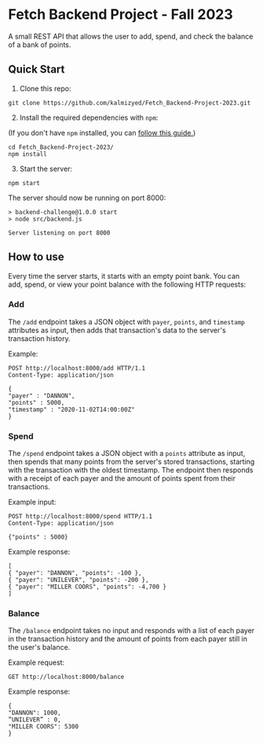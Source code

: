 # Fetch Backend Project - Fall 2023
A small REST API that allows the user to add, spend, and check the balance of a
bank of points.


## Quick Start

1. Clone this repo:

```git clone https://github.com/kalmizyed/Fetch_Backend-Project-2023.git```

2. Install the required dependencies with `npm`:

(If you don't have `npm` installed, you can [follow this guide.]([url](https://docs.npmjs.com/cli/v7/configuring-npm/install)https://docs.npmjs.com/cli/v7/configuring-npm/install))

```
cd Fetch_Backend-Project-2023/
npm install
```

3. Start the server:

```
npm start
```

The server should now be running on port 8000:

```
> backend-challenge@1.0.0 start
> node src/backend.js

Server listening on port 8000
```

## How to use

Every time the server starts, it starts with an empty point bank.  You can add,
spend, or view your point balance with the following HTTP requests:

### Add

The `/add` endpoint takes a JSON object with `payer`, `points`, and `timestamp`
attributes as input, then adds that transaction's data to the server's
transaction history.

Example:

```
POST http://localhost:8000/add HTTP/1.1
Content-Type: application/json

{
"payer" : "DANNON",
"points" : 5000,
"timestamp" : "2020-11-02T14:00:00Z"
}
```

### Spend

The `/spend` endpoint takes a JSON object with a `points` attribute as input,
then spends that many points from the server's stored transactions, starting
with the transaction with the oldest timestamp.  The endpoint then responds with
a receipt of each payer and the amount of points spent from their transactions.

Example input:

```
POST http://localhost:8000/spend HTTP/1.1
Content-Type: application/json

{"points" : 5000}
```

Example response:

```
[
{ "payer": "DANNON", "points": -100 },
{ "payer": "UNILEVER", "points": -200 },
{ "payer": "MILLER COORS", "points": -4,700 }
]
```

### Balance

The `/balance` endpoint takes no input and responds with a list of each payer in
the transaction history and the amount of points from each payer still in the
user's balance.

Example request:

```
GET http://localhost:8000/balance
```

Example response:

```
{
"DANNON": 1000,
”UNILEVER” : 0,
"MILLER COORS": 5300
}
```

